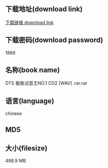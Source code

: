 ## 下载地址(download link)
[下载链接 download link](https://tutu365.netlify.app/?s=DTS+%E6%9E%81%E8%87%B4%E8%AF%95%E9%9F%B3%E7%8E%8BNO.1+CD2+%5BWAV%5D+.rar)

## 下载密码(download password)
1866

## 名称(book name)
DTS 极致试音王NO.1 CD2 [WAV] .rar.rar

## 语言(language)
chinese

## MD5


## 大小(filesize)
498.9 MB
